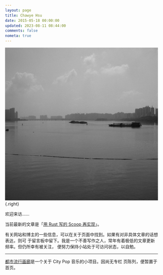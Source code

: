 ```yaml
---
layout: page
title: Chawye Hsu
date: 2015-05-18 00:00:00
updated: 2023-08-11 08:44:00
comments: false
nometa: true
---
```


![北江. Oct 2021](./_assets/uploads/2021/10/20211015001.jpg)
{.right}

欢迎来访……

当前最新的文章是「[用 Rust 写的 Scoop 再实现](/blog/reimplementing-scoop-in-rust)」。

有关网站和博主的一些信息，可以在关于页面中找到。如果有对非具体文章的话想表达，则可
于留言板中留下。我是一个不善写作之人，常年有着极低的文章更新频率。但仍所幸有被关注，
便努力保持小站处于可访问状态，以自勉。

---

[都市流行画廊](/city-pop-collection)是一个关于 City Pop 音乐的小项目。因尚无专栏
页陈列，便暂置于首页。
